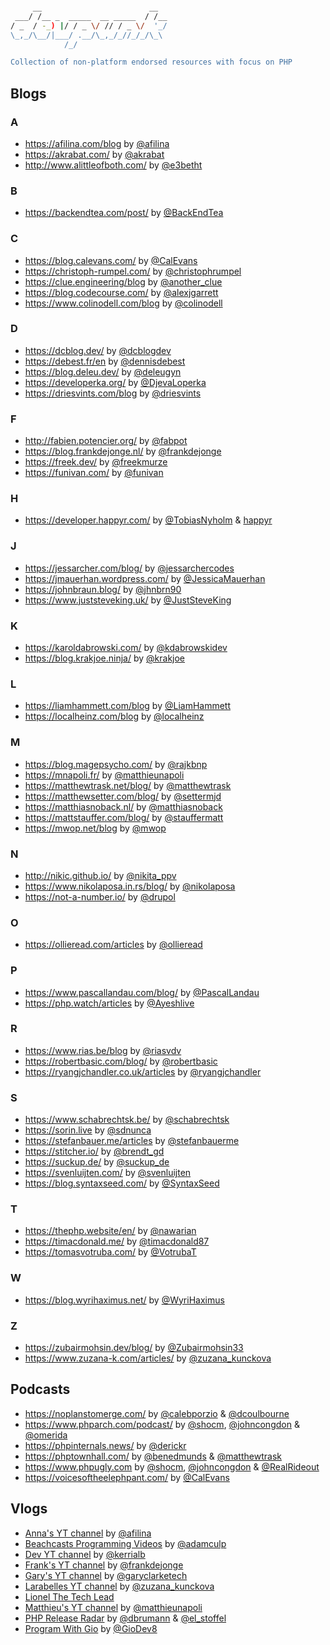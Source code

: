
```sh                                      

     __                        __  
 ___/ /__ _  _____  __ _____  / /__
/ _  / -_) |/ / _ \/ // / _ \/  '_/
\_,_/\__/|___/ .__/\_,_/_//_/_/\_\ 
            /_/                    

Collection of non-platform endorsed resources with focus on PHP
```

## Blogs

### A
* https://afilina.com/blog by [@afilina](https://twitter.com/afilina)
* https://akrabat.com/ by [@akrabat](https://twitter.com/akrabat)
* http://www.alittleofboth.com/ by [@e3betht](https://twitter.com/e3betht)


### B
* https://backendtea.com/post/ by [@BackEndTea](https://twitter.com/BackEndTea)


### C
* https://blog.calevans.com/ by [@CalEvans](https://twitter.com/CalEvans)
* https://christoph-rumpel.com/ by [@christophrumpel](https://twitter.com/christophrumpel)
* https://clue.engineering/blog by [@another_clue](https://twitter.com/another_clue)
* https://blog.codecourse.com/ by [@alexjgarrett](https://twitter.com/alexjgarrett)
* https://www.colinodell.com/blog by [@colinodell](https://twitter.com/colinodell)


### D
* https://dcblog.dev/ by [@dcblogdev](https://twitter.com/dcblogdev)
* https://debest.fr/en by [@dennisdebest](https://twitter.com/dennisdebest)
* https://blog.deleu.dev/ by [@deleugyn](https://twitter.com/deleugyn)
* https://developerka.org/ by [@DjevaLoperka](https://twitter.com/DjevaLoperka)
* https://driesvints.com/blog by [@driesvints](https://twitter.com/driesvints)


### F
* http://fabien.potencier.org/ by [@fabpot](https://twitter.com/fabpot)
* https://blog.frankdejonge.nl/ by [@frankdejonge](https://twitter.com/frankdejonge)
* https://freek.dev/ by [@freekmurze](https://twitter.com/freekmurze)
* https://funivan.com/ by [@funivan](https://twitter.com/funivan)


### H
* https://developer.happyr.com/ by [@TobiasNyholm](https://twitter.com/TobiasNyholm) & [happyr](https://github.com/happyr)


### J
* https://jessarcher.com/blog/ by [@jessarchercodes](https://twitter.com/jessarchercodes)
* https://jmauerhan.wordpress.com/ by [@JessicaMauerhan](https://twitter.com/JessicaMauerhan)
* https://johnbraun.blog/ by [@jhnbrn90](https://twitter.com/jhnbrn90)
* https://www.juststeveking.uk/ by [@JustSteveKing](https://twitter.com/JustSteveKing)


### K
* https://karoldabrowski.com/ by [@kdabrowskidev](https://twitter.com/kdabrowskidev)
* https://blog.krakjoe.ninja/ by [@krakjoe](https://twitter.com/krakjoe)


### L
* https://liamhammett.com/blog by [@LiamHammett](https://twitter.com/LiamHammett)
* https://localheinz.com/blog by [@localheinz](https://twitter.com/localheinz)


### M
* https://blog.magepsycho.com/ by [@rajkbnp](https://twitter.com/rajkbnp)
* https://mnapoli.fr/ by [@matthieunapoli](https://twitter.com/matthieunapoli)
* https://matthewtrask.net/blog/ by [@matthewtrask](https://twitter.com/matthewtrask)
* https://matthewsetter.com/blog/ by [@settermjd](https://twitter.com/settermjd)
* https://matthiasnoback.nl/ by [@matthiasnoback](https://twitter.com/matthiasnoback)
* https://mattstauffer.com/blog/ by [@stauffermatt](https://twitter.com/stauffermatt)
* https://mwop.net/blog by [@mwop](https://twitter.com/mwop)


### N
* http://nikic.github.io/ by [@nikita_ppv](https://twitter.com/nikita_ppv)
* https://www.nikolaposa.in.rs/blog/ by [@nikolaposa](https://twitter.com/nikolaposa)
* https://not-a-number.io/ by [@drupol](https://twitter.com/drupol)


### O
* https://ollieread.com/articles by [@ollieread](https://twitter.com/ollieread)


### P
* https://www.pascallandau.com/blog/ by [@PascalLandau](https://twitter.com/PascalLandau)
* https://php.watch/articles by [@Ayeshlive](https://twitter.com/Ayeshlive)


### R
* https://www.rias.be/blog by [@riasvdv](https://twitter.com/riasvdv)
* https://robertbasic.com/blog/ by [@robertbasic](https://twitter.com/robertbasic)
* https://ryangjchandler.co.uk/articles by [@ryangjchandler](https://twitter.com/ryangjchandler)


### S
* https://www.schabrechtsk.be/ by [@schabrechtsk](https://twitter.com/schabrechtsk)
* https://sorin.live by [@sdnunca](https://twitter.com/sdnunca)
* https://stefanbauer.me/articles by [@stefanbauerme](https://twitter.com/stefanbauerme)
* https://stitcher.io/ by [@brendt_gd](https://twitter.com/brendt_gd)
* https://suckup.de/ by [@suckup_de](https://twitter.com/suckup_de)
* https://svenluijten.com/ by [@svenluijten](https://twitter.com/svenluijten)
* https://blog.syntaxseed.com/ by [@SyntaxSeed](https://twitter.com/SyntaxSeed)


### T
* https://thephp.website/en/ by [@nawarian](https://twitter.com/nawarian)
* https://timacdonald.me/ by [@timacdonald87](https://twitter.com/timacdonald87)
* https://tomasvotruba.com/ by [@VotrubaT](https://twitter.com/VotrubaT)


### W
* https://blog.wyrihaximus.net/ by [@WyriHaximus](https://twitter.com/WyriHaximus)


### Z
* https://zubairmohsin.dev/blog/ by [@Zubairmohsin33](https://twitter.com/Zubairmohsin33)
* https://www.zuzana-k.com/articles/ by [@zuzana_kunckova](https://twitter.com/zuzana_kunckova)


## Podcasts

* https://noplanstomerge.com/ by [@calebporzio](https://twitter.com/calebporzio) & [@dcoulbourne](https://twitter.com/dcoulbourne)
* https://www.phparch.com/podcast/ by [@shocm](https://twitter.com/shocm), [@johncongdon](https://twitter.com/johncongdon) & [@omerida](https://twitter.com/omerida)
* https://phpinternals.news/ by [@derickr](https://twitter.com/derickr)
* https://phptownhall.com/ by [@benedmunds](https://twitter.com/benedmunds) & [@matthewtrask](https://twitter.com/matthewtrask)
* https://www.phpugly.com by [@shocm](https://twitter.com/shocm), [@johncongdon](https://twitter.com/johncongdon) & [@RealRideout](https://twitter.com/RealRideout)
* https://voicesoftheelephpant.com/ by [@CalEvans](https://twitter.com/CalEvans)


## Vlogs

* [Anna's YT channel](https://www.youtube.com/c/AnnaFilina) by [@afilina](https://twitter.com/afilina)
* [Beachcasts Programming Videos](https://www.youtube.com/c/Beachcasts) by [@adamculp](https://twitter.com/adamculp)
* [Dev YT channel](https://www.youtube.com/channel/UC2e321-ScWmRzLyxBZsKcqw) by [@kerrialb](https://twitter.com/kerrialb)
* [Frank's YT channel](https://www.youtube.com/channel/UCKdi49pmY7GkNujTSqRTGNA) by [@frankdejonge](https://twitter.com/frankdejonge)
* [Gary's YT channel](https://www.youtube.com/c/GaryClarkeTech) by [@garyclarketech](https://twitter.com/garyclarketech)
* [Larabelles YT channel](https://www.youtube.com/channel/UC0rtxzP5h9tqlmG4OPeo_EA) by [@zuzana_kunckova](https://twitter.com/zuzana_kunckova)
* [Lionel The Tech Lead](https://www.youtube.com/channel/UCO6jIzhTzSbmaLNq62p-0MA)
* [Matthieu's YT channel](https://www.youtube.com/channel/UCJk94lia4VROQWTI_iPpEXw) by [@matthieunapoli](https://twitter.com/matthieunapoli)
* [PHP Release Radar](https://www.youtube.com/channel/UCfGvhduz1pZjk-WcNjjXRWQ) by [@dbrumann](https://twitter.com/dbrumann) & [@el_stoffel](https://twitter.com/el_stoffel)
* [Program With Gio](https://www.youtube.com/channel/UCNoeG15U4pLBrFVHTw3xByw) by [@GioDev8](https://twitter.com/GioDev8)
